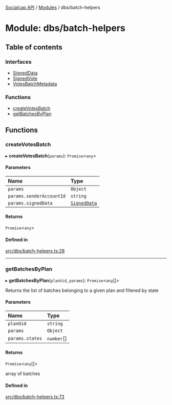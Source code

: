 [Socialcap API](../README.md) / [Modules](../modules.md) / dbs/batch-helpers

# Module: dbs/batch-helpers

## Table of contents

### Interfaces

- [SignedData](../interfaces/dbs_batch_helpers.SignedData.md)
- [SignedVote](../interfaces/dbs_batch_helpers.SignedVote.md)
- [VotesBatchMetadata](../interfaces/dbs_batch_helpers.VotesBatchMetadata.md)

### Functions

- [createVotesBatch](dbs_batch_helpers.md#createvotesbatch)
- [getBatchesByPlan](dbs_batch_helpers.md#getbatchesbyplan)

## Functions

### createVotesBatch

▸ **createVotesBatch**(`params`): `Promise`\<`any`\>

#### Parameters

| Name | Type |
| :------ | :------ |
| `params` | `Object` |
| `params.senderAccountId` | `string` |
| `params.signedData` | [`SignedData`](../interfaces/dbs_batch_helpers.SignedData.md) |

#### Returns

`Promise`\<`any`\>

#### Defined in

[src/dbs/batch-helpers.ts:28](https://github.com/Identicon-Dao/socialcap-services/blob/50fabe6c/src/dbs/batch-helpers.ts#L28)

___

### getBatchesByPlan

▸ **getBatchesByPlan**(`planUid`, `params`): `Promise`\<`any`[]\>

Returns the list of batches belonging to a given plan and filtered by state

#### Parameters

| Name | Type |
| :------ | :------ |
| `planUid` | `string` |
| `params` | `Object` |
| `params.states` | `number`[] |

#### Returns

`Promise`\<`any`[]\>

array of batches

#### Defined in

[src/dbs/batch-helpers.ts:73](https://github.com/Identicon-Dao/socialcap-services/blob/50fabe6c/src/dbs/batch-helpers.ts#L73)
